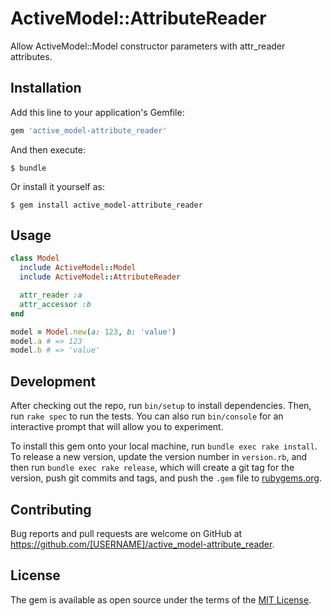 # ActiveModel::AttributeReader

Allow ActiveModel::Model constructor parameters with attr_reader attributes.

## Installation

Add this line to your application's Gemfile:

```ruby
gem 'active_model-attribute_reader'
```

And then execute:

    $ bundle

Or install it yourself as:

    $ gem install active_model-attribute_reader

## Usage

```ruby
class Model
  include ActiveModel::Model
  include ActiveModel::AttributeReader

  attr_reader :a
  attr_accessor :b
end

model = Model.new(a: 123, b: 'value')
model.a # => 123
model.b # => 'value'
```

## Development

After checking out the repo, run `bin/setup` to install dependencies. Then, run `rake spec` to run the tests. You can also run `bin/console` for an interactive prompt that will allow you to experiment.

To install this gem onto your local machine, run `bundle exec rake install`. To release a new version, update the version number in `version.rb`, and then run `bundle exec rake release`, which will create a git tag for the version, push git commits and tags, and push the `.gem` file to [rubygems.org](https://rubygems.org).

## Contributing

Bug reports and pull requests are welcome on GitHub at https://github.com/[USERNAME]/active_model-attribute_reader.

## License

The gem is available as open source under the terms of the [MIT License](https://opensource.org/licenses/MIT).
